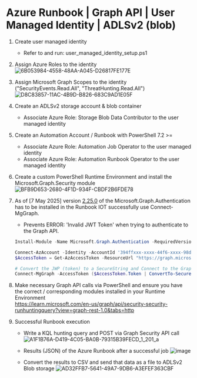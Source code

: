 # Azure Runbook | Graph API | User Managed Identity | ADLSv2 (blob)

1. Create user managed identity
   * Refer to and run: user_managed_identity_setup.ps1
3. Assign Azure Roles to the identity
   ![6B053984-4558-48AA-A045-D26817FE177E](https://github.com/user-attachments/assets/a00cdccc-930a-4a63-80eb-c7698ba7c042)

4. Assign Microsoft Graph Scopes to the identity ("SecurityEvents.Read.All", "ThreatHunting.Read.All")
   ![D8C83857-11AC-4B9D-B826-683C9AD1E05F](https://github.com/user-attachments/assets/40ced0ab-aca0-4856-8653-bb4c805f70f8)

6. Create an ADLSv2 storage account & blob container </br>
   * Associate Azure Role: Storage Blob Data Contributor to the user managed identity
7. Create an Automation Account / Runbook with PowerShell 7.2 >=  </br>
   * Associate Azure Role: Automation Job Operator to the user managed identity
   * Associate Azure Role: Automation Runbook Operator to the user managed identity
     
9. Create a custom PowerShell Runtime Environment and install the Microsoft.Graph.Security module </br>
   ![BFB9D653-2680-4F1D-934F-CBDF2B6FDE78](https://github.com/user-attachments/assets/f03bc4e6-9f31-4e31-9a22-de0a619ef1ec)

10. As of [7 May 2025] version [2.25.0](https://learn.microsoft.com/en-us/answers/questions/2237145/invalid-jwt-access-token) of the Microsoft.Graph.Authentication has to be installed in the Runbook IOT successfully use Connect-MgGraph. </br>
    * Prevents ERROR: 'Invalid JWT Token' when trying to authenticate to the Graph API.
    ```powershell
    Install-Module -Name Microsoft.Graph.Authentication -RequiredVersion 2.25.0 -Scope CurrentUser -Force
    ```
    ```powershell
    Connect-AzAccount -Identity -AccountId '394ffxxx-xxxx-44f6-xxxx-98db7e1xxxxx' -Environment AzureCloud -ErrorAction Stop
    $AccessToken = Get-AzAccessToken -ResourceUrl "https://graph.microsoft.com"

    # Convert the JWP (token) to a SecureString and Connect to the Graph API w/ associated scope via user managed identity
    Connect-MgGraph -AccessToken ($AccessToken.Token | ConvertTo-SecureString -AsPlainText -Force) -NoWelcome -ErrorAction Stop
    ```
11. Make necessary Graph API calls via PowerShell and ensure you have the correct / corresponding modules installed in your Runtime Environment </br>
    https://learn.microsoft.com/en-us/graph/api/security-security-runhuntingquery?view=graph-rest-1.0&tabs=http

12. Successful Runbook execution
    * Write a KQL hunting query and POST via Graph Security API call
    ![A1F1B76A-D419-4C05-BA0B-79315B39FECD_1_201_a](https://github.com/user-attachments/assets/74738b4d-552b-45b3-a72b-a398b3fc5f71)

    * Results (JSON) of the Azure Runbook after a successful job
    ![image](https://github.com/user-attachments/assets/180ea771-baea-4afc-8b8d-aba7a6c4f6dc)

    * Convert the results to CSV and send that data as a file to ADLSv2 Blob storage
    ![AD32FFB7-5641-49A7-9DB6-A3EFEF363CBF](https://github.com/user-attachments/assets/7d13d4c0-f275-4fa3-b754-04b08062df1d)

